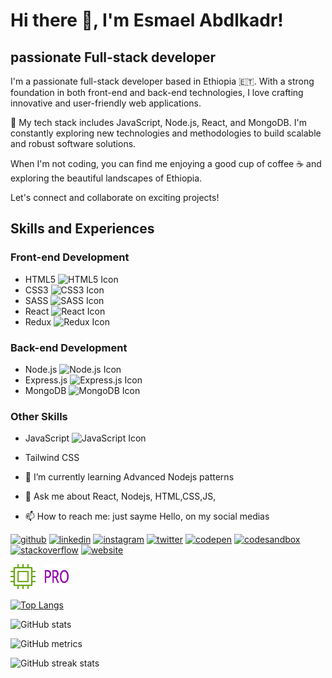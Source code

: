 
# Hi there 👋, I'm Esmael Abdlkadr!
## passionate Full-stack developer


I'm a passionate full-stack developer based in Ethiopia  🇪🇹. With a strong foundation in both front-end and back-end technologies, I love crafting innovative and user-friendly web applications. 

🚀 My tech stack includes JavaScript, Node.js, React, and MongoDB. I'm constantly exploring new technologies and methodologies to build scalable and robust software solutions.

When I'm not coding, you can find me enjoying a good cup of coffee ☕ and exploring the beautiful landscapes of Ethiopia.

Let's connect and collaborate on exciting projects!

## Skills and Experiences

### Front-end Development
- HTML5 ![HTML5 Icon](https://img.icons8.com/color/24/000000/html-5.png)
- CSS3 ![CSS3 Icon](https://img.icons8.com/color/24/000000/css3.png)
- SASS ![SASS Icon](https://img.icons8.com/color/24/000000/sass.png)
- React ![React Icon](https://img.icons8.com/color/24/000000/react-native.png)
- Redux ![Redux Icon](https://img.icons8.com/color/24/000000/redux.png)

### Back-end Development
- Node.js ![Node.js Icon](https://img.icons8.com/color/24/000000/nodejs.png)
- Express.js ![Express.js Icon](https://img.icons8.com/color/24/000000/express.png)
- MongoDB ![MongoDB Icon](https://img.icons8.com/color/24/000000/mongodb.png)

### Other Skills
- JavaScript ![JavaScript Icon](https://img.icons8.com/color/24/000000/javascript.png)
- Tailwind CSS


  

- 🌱 I’m currently learning Advanced Nodejs patterns 
- 💬 Ask me about React,  Nodejs, HTML,CSS,JS, 
- 📫 How to reach me: just sayme Hello, on my social medias 


[<img src='https://cdn.jsdelivr.net/npm/simple-icons@3.0.1/icons/github.svg' alt='github' height='40'>](https://github.com/smithCoders)  [<img src='https://cdn.jsdelivr.net/npm/simple-icons@3.0.1/icons/linkedin.svg' alt='linkedin' height='40'>](https://www.linkedin.com/in/esmaelabdlkadr/)  [<img src='https://cdn.jsdelivr.net/npm/simple-icons@3.0.1/icons/instagram.svg' alt='instagram' height='40'>](https://www.instagram.com/esm__ael/)  [<img src='https://cdn.jsdelivr.net/npm/simple-icons@3.0.1/icons/twitter.svg' alt='twitter' height='40'>](https://twitter.com/smithcodder)  [<img src='https://cdn.jsdelivr.net/npm/simple-icons@3.0.1/icons/codepen.svg' alt='codepen' height='40'>](https://codepen.io/smithcodder)  [<img src='https://cdn.jsdelivr.net/npm/simple-icons@3.0.1/icons/codesandbox.svg' alt='codesandbox' height='40'>](https://codesandbox.io/u/smithcodder)  [<img src='https://cdn.jsdelivr.net/npm/simple-icons@3.0.1/icons/stackoverflow.svg' alt='stackoverflow' height='40'>](https://stackoverflow.com/users/21276709/smith-coder)  [<img src='https://cdn.jsdelivr.net/npm/simple-icons@3.0.1/icons/icloud.svg' alt='website' height='40'>](https://esmael-abdlkadr.vercel.app/)  

<a href='https://docs.github.com/en/developers'><img src='https://raw.githubusercontent.com/acervenky/animated-github-badges/master/assets/devbadge.gif' width='40' height='40'></a> <a href='https://github.com/pricing'><img src='https://raw.githubusercontent.com/acervenky/animated-github-badges/master/assets/pro.gif' width='40' height='40'></a> 

[![Top Langs](https://github-readme-stats.vercel.app/api/top-langs/?username=smithCoders)](https://github.com/anuraghazra/github-readme-stats)

![GitHub stats](https://github-readme-stats.vercel.app/api?username=smithCoders&show_icons=true&count_private=true)  

![GitHub metrics](https://metrics.lecoq.io/smithCoders)  

![GitHub streak stats](https://streak-stats.demolab.com/?user=smithCoders)  


